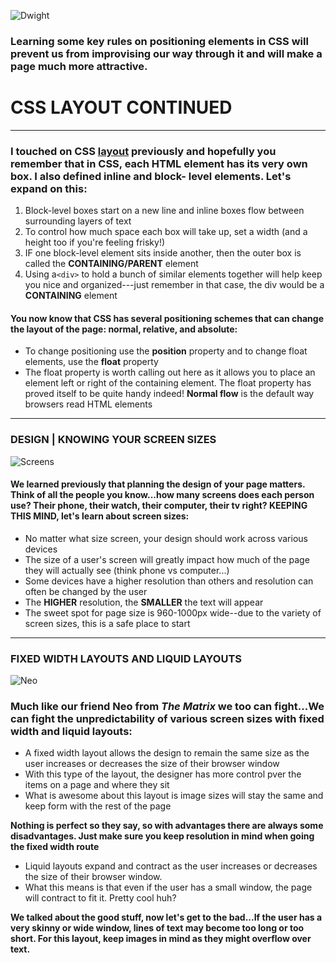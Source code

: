 
![Dwight](https://media.giphy.com/media/TpePHT1Kykld6/giphy.gif)

### Learning some key rules on positioning elements in CSS will prevent us from improvising our way through it and will make a page much more attractive.

# CSS LAYOUT CONTINUED 
-----------
### I touched on CSS [layout](https://rivad2.github.io/reading-notes/201/class-04.html) previously and hopefully you remember that in CSS, each HTML element has its very own box. I also defined inline and block- level elements. Let's expand on this:

  1. Block-level boxes start on a new line and inline boxes flow between surrounding layers of text
  1. To control how much space each box will take up, set a width (and a height too if you're feeling frisky!)
  3. IF one block-level element sits inside another, then the outer box is called the **CONTAINING/PARENT** element
  4. Using a`<div>` to hold a bunch  of similar elements together will help keep you nice and organized---just remember in that case, the div would be a **CONTAINING** element

  #### You now know that CSS has several positioning schemes that can change the layout of the page: normal, relative, and absolute:

  * To change positioning use the **position** property and to change float elements, use the **float** property
  * The float property is worth calling out here as it allows you to place an element left or right of the containing element. The float property has proved itself to be quite handy indeed!
   **Normal flow** is the default way browsers read HTML elements

  ---------------------------------- 

 ### DESIGN | KNOWING YOUR SCREEN SIZES

![Screens](https://media.giphy.com/media/3o85xnHXDgKM21daPm/giphy.gif)


#### We learned previously that planning the design of your page matters. Think of all the people you know...how many screens does each person use? Their phone, their watch, their computer, their tv right? KEEPING THIS MIND, let's learn about screen sizes:

  * No matter what size screen, your design should work across various devices
  * The size of a user's screen will greatly impact how much of the page they will actually see (think phone vs computer...)
  * Some devices have a higher resolution than others and resolution can often be changed by the user 
  * The **HIGHER** resolution, the **SMALLER** the text will appear
  * The sweet spot for page size is 960-1000px wide--due to the variety of screen sizes, this is a safe place to start

  ---------------------

### FIXED WIDTH LAYOUTS AND LIQUID LAYOUTS


![Neo](https://media.giphy.com/media/rvsIuQkF1iL3G/giphy.gif)

### Much like our friend Neo from *The Matrix* we too can fight...We can fight the unpredictability of various screen sizes with fixed width and liquid layouts:

  * A fixed width layout allows the design to remain the same size as the user increases or decreases the size of their browser window
  * With this type of the layout, the designer has more control  pver the items on a page and where they sit
  * What is awesome about this layout is image sizes will stay the same and keep form with the rest of the page
  
  **Nothing is perfect so they say, so with advantages there are always some disadvantages. Just make sure you keep resolution in mind when going the fixed width route**

  * Liquid layouts expand and contract as the user increases or decreases the size of their browser window.
  * What this means is that even if the user has a small window, the page will contract to fit it. Pretty cool huh?
  
  **We talked about the good stuff, now let's get to the bad...If the user has a very skinny or wide window, lines of text may become too long or too short. For this layout, keep images in mind as they might overflow over text.**